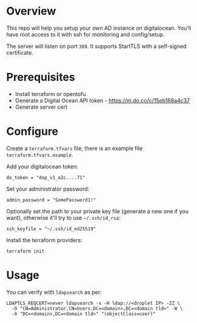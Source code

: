 # Overview

This repo will help you setup your own AD instance on digitalocean.  You'll have root access to it with ssh for monitoring and config/setup.

The server will listen on port `389`.  It supports StartTLS with a self-signed certificate. 


# Prerequisites

* Install terraform or opentofu
* Generate a Digital Ocean API token - https://m.do.co/c/15eb168a4c37 
* Generate server cert

# Configure

Create a `terraform.tfvars` file, there is an example file `terraform.tfvars.example`.

Add your digitalocean token:

```
do_token = "dop_v1_a2c....71"
```

Set your administrator password:

```
admin_password = "SomePassword1!"
```

Optionally set the path to your private key file (generate a new one if you want), otherwise it'll try to use `~/.ssh/id_rsa`: 

```
ssh_keyfile = "~/.ssh/id_ed25519"
```

Install the terraform providers:

```
terraform init
```

# Usage

You can verify with `ldapsearch` as per:

```
LDAPTLS_REQCERT=never ldapsearch -x -H ldap://<droplet IP> -ZZ \
  -D "CN=Administrator,CN=Users,DC=<domain>,DC=<domain tld>" -W \
  -b "DC=<domain>,DC=<domain tld>" "(objectClass=user)"
```
